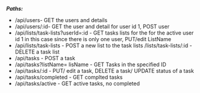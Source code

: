 **_Paths:_**

- /api/users- GET the users and details
- /api/users/:id- GET the user and detail for user id 1, POST user
- /api/lists/task-lists?userId=:id - GET tasks lists for the for the active user id 1   in this case since there is only one user, PUT/edit ListName
- /api/lists/task-lists - POST a new list to the task lists
    /lists/task-lists/:id - DELETE a task list
- /api/tasks - POST a task
- /api/tasks?listName= lisName - GET Tasks in the specified ID
- /api/tasks/:id - PUT/ edit a task, DELETE a task/ UPDATE status of a task
- /api/tasks/completed - GET complted tasks
- /api/tasks/active - GET active tasks, no completed